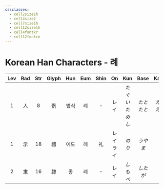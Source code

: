 ```yaml
---
cssclasses:
  - cell2size1h
  - cell4size2
  - cell7size1h
  - cell12size1h
  - cell4fontkr
  - cell12fontcn
---
```


# Korean Han Characters - 례

| Lev | Rad | Str | Glyph | Hun | Eum | Shin |    On    |     Kun      |    Base    |    Kana    | Simp | Man | Can  | Viet |
| :-: | :-: | :-: | :---: | :-: | :-: | :--: | :------: | :----------: | :--------: | :--------: | :--: | :-: | :--: | :--: |
|  1  |  人  |  8  |   例   | 법식  |  례  |  -   |    レイ    | *たぐい<br>ためし* | *たと<br>たと* | *える<br>えば* |  -   | lì  | lai6 |  lề  |
|  1  |  示  | 18  |   禮   | 예도  |  례  |  礼   | レイ<br>ライ |     *のり*     |   *うやま*    |    *う*     |  礼   | lǐ  | lai5 |  lễ  |
|  2  |  隶  | 16  |   隷   |  종  |  례  |  -   |    レイ    |    *しもべ*     |   *したが*    |    *う*     |  隶   | lì  | dai6 |  lệ  |
